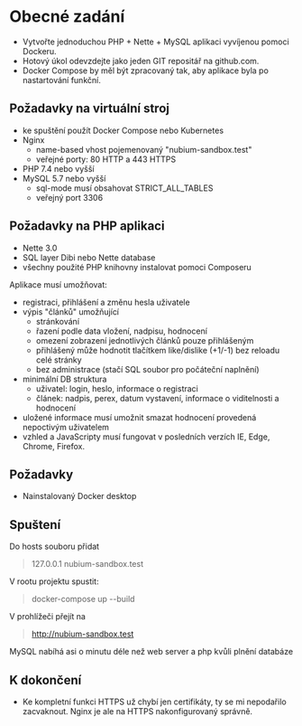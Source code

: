 Obecné zadání
=================
- Vytvořte jednoduchou PHP + Nette + MySQL aplikaci vyvíjenou pomoci Dockeru.
- Hotový úkol odevzdejte jako jeden GIT repositář na github.com.
- Docker Compose by měl být zpracovaný tak, aby aplikace byla po nastartování funkční.
  
Požadavky na virtuální stroj
-----------------
- ke spuštění použít Docker Compose nebo Kubernetes
- Nginx
  - name-based vhost pojemenovaný "nubium-sandbox.test"
  - veřejné porty: 80 HTTP a 443 HTTPS
- PHP 7.4 nebo vyšší
- MySQL 5.7 nebo vyšší
  - sql-mode musí obsahovat STRICT_ALL_TABLES
  - veřejný port 3306

Požadavky na PHP aplikaci
-----------
- Nette 3.0
- SQL layer Dibi nebo Nette database
- všechny použité PHP knihovny instalovat pomoci Composeru

Aplikace musí umožňovat:
- registraci, přihlášení a změnu hesla uživatele
- výpis "článků" umožňující
  - stránkování
  - řazení podle data vložení, nadpisu, hodnocení
  - omezení zobrazení jednotlivých článků pouze přihlášeným
  - přihlášený může hodnotit tlačítkem like/dislike (+1/-1) bez reloadu celé stránky
  - bez administrace (stačí SQL soubor pro počáteční naplnění)
- minimální DB struktura
  - uživatel: login, heslo, informace o registraci
  - článek: nadpis, perex, datum vystavení, informace o viditelnosti a hodnocení
- uložené informace musí umožnit smazat hodnocení provedená nepoctivým uživatelem
- vzhled a JavaScripty musí fungovat v posledních verzích IE, Edge, Chrome, Firefox.

Požadavky
------------

- Nainstalovaný Docker desktop


Spuštení
------------

Do hosts souboru přidat
> 127.0.0.1 nubium-sandbox.test
> 


V rootu projektu spustit:
> docker-compose up --build
> 


V prohlížeči přejít na 
> http://nubium-sandbox.test
>
>

MySQL nabíhá asi o minutu déle než web server a php kvůli plnění databáze

K dokončení
------------
 - Ke kompletní funkci HTTPS už chybí jen certifikáty, ty se mi nepodařilo zacvaknout. Nginx je ale na HTTPS nakonfigurovaný správně.
